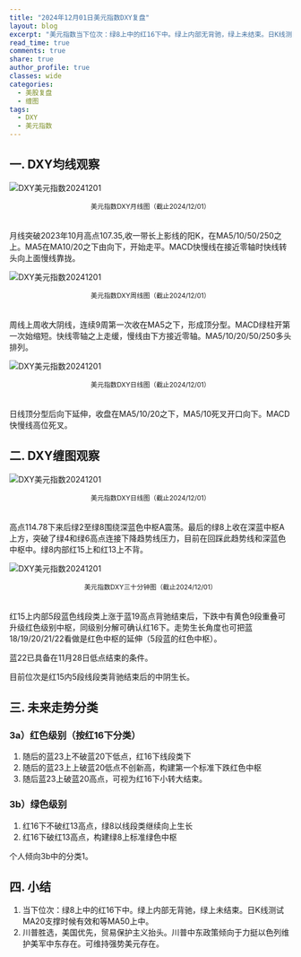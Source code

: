 ```yaml
---
title: "2024年12月01日美元指数DXY复盘"
layout: blog
excerpt: "美元指数当下位次：绿8上中的红16下中。绿上内部无背驰，绿上未结束。日K线测试MA20支撑时候有效和等MA50上中。"
read_time: true
comments: true
share: true
author_profile: true
classes: wide
categories:
  - 美股复盘
  - 缠图
tags:
  - DXY
  - 美元指数
---
```


## 一. DXY均线观察 
 
![DXY美元指数20241201](https://image.olim.cc/2024b/DXY-20241201-month-j.png)
<small><center>美元指数DXY月线图（截止2024/12/01）</center></small>　

月线突破2023年10月高点107.35,收一带长上影线的阳K，在MA5/10/50/250之上。MA5在MA10/20之下由向下，开始走平。MACD快慢线在接近零轴时快线转头向上面慢线靠拢。

![DXY美元指数20241201](https://image.olim.cc/2024b/DXY-20241201-week-j.png)
<small><center>美元指数DXY周线图（截止2024/12/01）</center></small>　

周线上周收大阴线，连续9周第一次收在MA5之下，形成顶分型。MACD绿柱开第一次始缩短。快线零轴之上走缓，慢线由下方接近零轴。MA5/10/20/50/250多头排列。

![DXY美元指数20241201](https://image.olim.cc/2024b/DXY-20241201-day-j.png)
<small><center>美元指数DXY日线图（截止2024/12/01）</center></small>　

日线顶分型后向下延伸，收盘在MA5/10/20之下，MA5/10死叉开口向下。MACD快慢线高位死叉。

## 二. DXY缠图观察

![DXY美元指数20241201](https://image.olim.cc/2024b/DXY-20241201-day-c.png)
<small><center>美元指数DXY日线图（截止2024/12/01）</center></small>　

高点114.78下来后绿2至绿8围绕深蓝色中枢A震荡。最后的绿8上收在深蓝中枢A上方，突破了绿4和绿6高点连接下降趋势线压力，目前在回踩此趋势线和深蓝色中枢中。绿8内部红15上和红13上不背。

![DXY美元指数20241201](https://image.olim.cc/2024b/DXY-20241201-m30-c.png)
<small><center>美元指数DXY三十分钟图（截止2024/12/01）</center></small>　

红15上内部5段蓝色线段类上涨于蓝19高点背驰结束后，下跌中有黄色9段重叠可升级红色级别中枢，同级别分解可确认红16下。走势生长角度也可把蓝18/19/20/21/22看做是红色中枢的延伸（5段蓝的红色中枢）。

蓝22已具备在11月28日低点结束的条件。

目前位次是红15内5段线段类背驰结束后的中阴生长。

## 三. 未来走势分类 

### 3a）红色级别（按红16下分类）
1. 随后的蓝23上不破蓝20下低点，红16下线段类下
2. 随后的蓝23上上破蓝20低点不创新高，构建第一个标准下跌红色中枢
3. 随后蓝23上破蓝20高点，可视为红16下小转大结束。

### 3b）绿色级别
1. 红16下不破红13高点，绿8以线段类继续向上生长
2. 红16下破红13高点，构建绿8上标准绿色中枢

个人倾向3b中的分类1。

## 四. 小结

1. 当下位次：绿8上中的红16下中。绿上内部无背驰，绿上未结束。日K线测试MA20支撑时候有效和等MA50上中。
2. 川普胜选，美国优先，贸易保护主义抬头。川普中东政策倾向于力挺以色列维护美军中东存在。可维持强势美元存在。


